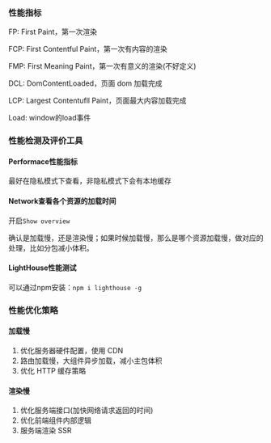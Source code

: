 
### 性能指标

FP: First Paint，第一次渲染

FCP: First Contentful Paint，第一次有内容的渲染

FMP: First Meaning Paint，第一次有意义的渲染(不好定义)

DCL: DomContentLoaded，页面 dom 加载完成

LCP: Largest Contentufll Paint，页面最大内容加载完成

Load: window的load事件

### 性能检测及评价工具

#### Performace性能指标

最好在隐私模式下查看，非隐私模式下会有本地缓存

#### Network查看各个资源的加载时间

开启`Show overview`

确认是加载慢，还是渲染慢；如果时候加载慢，那么是哪个资源加载慢，做对应的处理，比如分包减小体积。

#### LightHouse性能测试

可以通过npm安装：`npm i lighthouse -g`

### 性能优化策略

#### 加载慢

1. 优化服务器硬件配置，使用 CDN
2. 路由加载慢，大组件异步加载，减小主包体积
3. 优化 HTTP 缓存策略

#### 渲染慢

1. 优化服务端接口(加快网络请求返回的时间)
2. 优化前端组件内部逻辑
3. 服务端渲染 SSR
   







